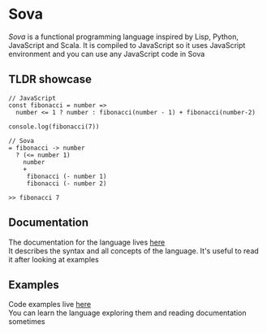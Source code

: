 # Sova

<i>Sova</i> is a functional programming language inspired by Lisp, Python, JavaScript and Scala. It is compiled to JavaScript so it uses JavaScript environment and you can use any JavaScript code in Sova

## TLDR showcase

```
// JavaScript
const fibonacci = number =>
  number <= 1 ? number : fibonacci(number - 1) + fibonacci(number-2)

console.log(fibonacci(7))

// Sova
= fibonacci -> number
  ? (<= number 1)
    number
    +
     fibonacci (- number 1)
     fibonacci (- number 2)

>> fibonacci 7
```

## Documentation

The documentation for the language lives [here](./documentation) </br>
It describes the syntax and all concepts of the language. It's useful to read it after looking at examples

## Examples

Code examples live [here](./examples) </br>
You can learn the language exploring them and reading documentation sometimes
